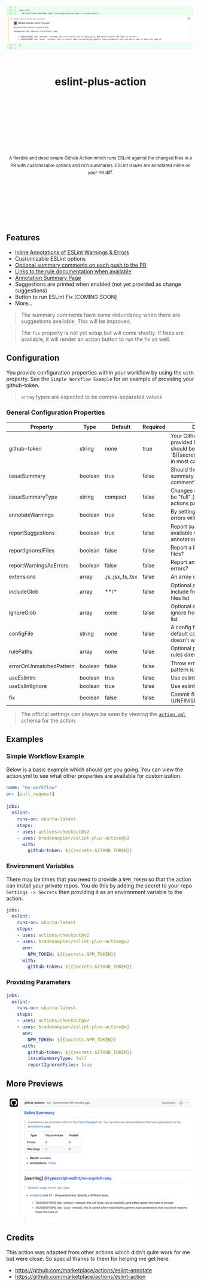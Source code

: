 <div align="center">
  <h1>
    <br/>
    <br/>
    <p align="center">
      <img src="docs/img/annotation.png" width="100%" title="eslint-plus-action">
    </p>
    <br />
    eslint-plus-action
    <br />
    <br />
    <br />
    <br />
  </h1>
  <sup>
    <br />
    <br />
    <br />
    A flexible and dead simple Github Action which runs ESLint against the changed files in a PR with customizable options and rich summaries.  ESLint issues are annotated inline on your PR diff.
  </sup>
  <br />
  <br />
  <br />
  <br />
  <br />
  <br />
  <br />
  <br />
</div>

## Features

- [Inline Annotations of ESLint Warnings & Errors](https://github.com/bradennapier/eslint-plus-action/pull/3/files)
- Customizable ESLint options
- [Optional summary comments on each push to the PR](https://github.com/bradennapier/eslint-plus-action/pull/3)
- [Links to the rule documentation when available](https://github.com/bradennapier/eslint-plus-action/pull/3#issuecomment-646635983)
- [Annotation Summary Page](https://github.com/bradennapier/eslint-plus-action/pull/3/checks?check_run_id=788235048)
- Suggestions are printed when enabled (not yet provided as change suggestions)
- Button to run ESLint Fix [COMING SOON]
- More...

> The summary comments have some redundancy when there are suggestions available.  This will be improved.

> The `fix` property is not yet setup but will come shortly. If fixes are available, it will render an action button to run the fix as well.

## Configuration

You provide configuration properties within your workflow by using the `with` property.  See the `Simple Workflow Example` for an example of providing your github-token.  

> `array` types are expected to be comma-separated values

### General Configuration Properties

|    Property   | Type | Default | Required | Description |
| ------------- | ---- | ------- | -------- | ----------- |
| github-token | string | none | true | Your Github token.  This is provided by default and should be set to `${{secrets.GITHUB_TOKEN}} in most cases. |
| issueSummary | boolean | true | false | Should the bot provide a summary of the results as a comment? |
| issueSummaryType | string | compact | false | Changes the PR comment to be "full" (as shown on actions page) or "compact" |
| annotateWarnings | boolean | true | false | By setting this to "false", only errors will be annotated |
| reportSuggestions | boolean | true | false | Report suggestions when available within the annotations? |
| reportIgnoredFiles | boolean | false | false | Report a list of any ignored files? |
| reportWarningsAsErrors | boolean | false | false | Report any eslint warnings as errors? |
| extensions | array | .js,.jsx,.ts,.tsx | false | An array of extensions to lint |
| includeGlob | array | \*\*/\* | false | Optional array of globs to include from the changed files list |
| ignoreGlob | array | none | false | Optional array of globs to ignore from the changed files list |
| configFile | string | none | false | A config file to use if the default config resolution doesn't work. |
| rulePaths | array | none | false | Optional paths to custom rules directories to include. |
| errorOnUnmatchedPattern | boolean | false | false | Throw error if unmatched pattern is seen? |
| useEslintrc | boolean | true | false | Use eslintrc? |
| useEslintIgnore | boolean | true | false | Use eslintignore? |
| fix | boolean | false | false | Commit fixes when possible (UNFINISHED) |

> The official settings can always be seen by viewing the [`action.yml`](https://github.com/bradennapier/eslint-plus-action/blob/master/action.yml) schema for the action.

## Examples

### Simple Workflow Example

Below is a basic example which should get you going.  You can view the action.yml to see what other properties are available for customization.

```yml
name: "my-workflow"
on: [pull_request]

jobs:
  eslint:
    runs-on: ubuntu-latest
    steps:
    - uses: actions/checkout@v2
    - uses: bradennapier/eslint-plus-action@v2
      with: 
        github-token: ${{secrets.GITHUB_TOKEN}}
```

### Environment Variables

There may be times that you need to provide a `NPM_TOKEN` so that the action can install your private repos.  You do this by adding the secret to your repo `Settings -> Secrets` then providing it as an environment variable to the action:

```yml
jobs:
  eslint:
    runs-on: ubuntu-latest
    steps:
    - uses: actions/checkout@v2
    - uses: bradennapier/eslint-plus-action@v2
      env:
        NPM_TOKEN: ${{secrets.NPM_TOKEN}}
      with: 
        github-token: ${{secrets.GITHUB_TOKEN}}
```

### Providing Parameters

```yml
jobs:
  eslint:
    runs-on: ubuntu-latest
    steps:
    - uses: actions/checkout@v2
    - uses: bradennapier/eslint-plus-action@v2
      env:
        NPM_TOKEN: ${{secrets.NPM_TOKEN}}
      with: 
        github-token: ${{secrets.GITHUB_TOKEN}}
        issueSummaryType: full
        reportIgnoredFiles: true
```

## More Previews

<p align="center">
  <img src="docs/img/prcomment.png" width="100%" title="eslint-plus-action-pr-comment">
</p>

## Credits

This action was adapted from other actions which didn't quite work for me but were close.  So special thanks to them for helping me get here.

- https://github.com/marketplace/actions/eslint-annotate
- https://github.com/marketplace/actions/eslint-action